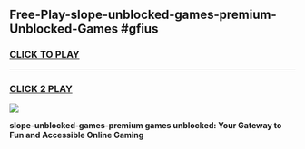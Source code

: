 
## Free-Play-slope-unblocked-games-premium-Unblocked-Games #gfius
<h3>
<a href="https://news.freeplayer.one?title=slope-unblocked-games-premium&ref=8M">CLICK TO PLAY</a></h3>
<hr>

<h3>
<a href="https://news.freeplayer.one?title=slope-unblocked-games-premium&ref=8M">CLICK 2 PLAY</a>
  
</h3>

<a href="https://news.freeplayer.one?title=slope-unblocked-games-premium&ref=8M"><img src="https://clearcache.store/games.png"></a>


**slope-unblocked-games-premium games unblocked: Your Gateway to Fun and Accessible Online Gaming**
